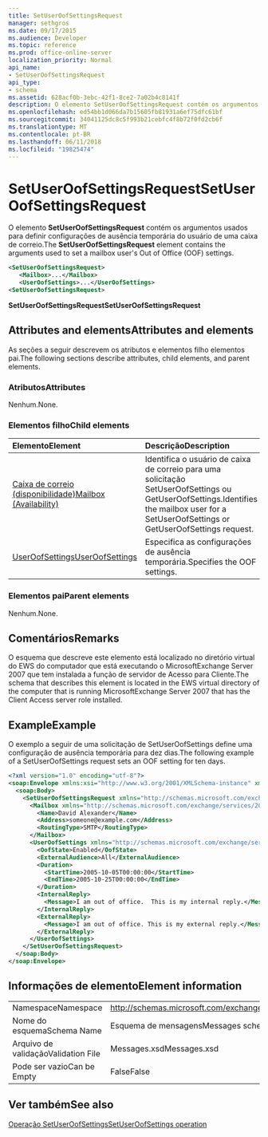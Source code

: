```yaml
---
title: SetUserOofSettingsRequest
manager: sethgros
ms.date: 09/17/2015
ms.audience: Developer
ms.topic: reference
ms.prod: office-online-server
localization_priority: Normal
api_name:
- SetUserOofSettingsRequest
api_type:
- schema
ms.assetid: 628acf0b-3ebc-42f1-8ce2-7a02b4c8141f
description: O elemento SetUserOofSettingsRequest contém os argumentos usados para definir configurações de ausência temporária do usuário de uma caixa de correio.
ms.openlocfilehash: ed54bb1d066da7b15605fb81931a6ef75dfc61bf
ms.sourcegitcommit: 34041125dc8c5f993b21cebfc4f8b72f0fd2cb6f
ms.translationtype: MT
ms.contentlocale: pt-BR
ms.lasthandoff: 06/11/2018
ms.locfileid: "19825474"
---
```

# <a name="setuseroofsettingsrequest"></a><span data-ttu-id="2cc94-103">SetUserOofSettingsRequest</span><span class="sxs-lookup"><span data-stu-id="2cc94-103">SetUserOofSettingsRequest</span></span>

<span data-ttu-id="2cc94-104">O elemento **SetUserOofSettingsRequest** contém os argumentos usados para definir configurações de ausência temporária do usuário de uma caixa de correio.</span><span class="sxs-lookup"><span data-stu-id="2cc94-104">The **SetUserOofSettingsRequest** element contains the arguments used to set a mailbox user's Out of Office (OOF) settings.</span></span> 
  
```xml
<SetUserOofSettingsRequest>
   <Mailbox>...</Mailbox>
   <UserOofSettings>...</UserOofSettings>
<SetUserOofSettingsRequest>
```

 <span data-ttu-id="2cc94-105">**SetUserOofSettingsRequest**</span><span class="sxs-lookup"><span data-stu-id="2cc94-105">**SetUserOofSettingsRequest**</span></span>
## <a name="attributes-and-elements"></a><span data-ttu-id="2cc94-106">Attributes and elements</span><span class="sxs-lookup"><span data-stu-id="2cc94-106">Attributes and elements</span></span>

<span data-ttu-id="2cc94-107">As seções a seguir descrevem os atributos e elementos filho elementos pai.</span><span class="sxs-lookup"><span data-stu-id="2cc94-107">The following sections describe attributes, child elements, and parent elements.</span></span>
  
### <a name="attributes"></a><span data-ttu-id="2cc94-108">Atributos</span><span class="sxs-lookup"><span data-stu-id="2cc94-108">Attributes</span></span>

<span data-ttu-id="2cc94-109">Nenhum.</span><span class="sxs-lookup"><span data-stu-id="2cc94-109">None.</span></span>
  
### <a name="child-elements"></a><span data-ttu-id="2cc94-110">Elementos filho</span><span class="sxs-lookup"><span data-stu-id="2cc94-110">Child elements</span></span>

|<span data-ttu-id="2cc94-111">**Elemento**</span><span class="sxs-lookup"><span data-stu-id="2cc94-111">**Element**</span></span>|<span data-ttu-id="2cc94-112">**Descrição**</span><span class="sxs-lookup"><span data-stu-id="2cc94-112">**Description**</span></span>|
|:-----|:-----|
|[<span data-ttu-id="2cc94-113">Caixa de correio (disponibilidade)</span><span class="sxs-lookup"><span data-stu-id="2cc94-113">Mailbox (Availability)</span></span>](mailbox-availability.md) <br/> |<span data-ttu-id="2cc94-114">Identifica o usuário de caixa de correio para uma solicitação SetUserOofSettings ou GetUserOofSettings.</span><span class="sxs-lookup"><span data-stu-id="2cc94-114">Identifies the mailbox user for a SetUserOofSettings or GetUserOofSettings request.</span></span>  <br/> |
|[<span data-ttu-id="2cc94-115">UserOofSettings</span><span class="sxs-lookup"><span data-stu-id="2cc94-115">UserOofSettings</span></span>](useroofsettings.md) <br/> |<span data-ttu-id="2cc94-116">Especifica as configurações de ausência temporária.</span><span class="sxs-lookup"><span data-stu-id="2cc94-116">Specifies the OOF settings.</span></span>  <br/> |
   
### <a name="parent-elements"></a><span data-ttu-id="2cc94-117">Elementos pai</span><span class="sxs-lookup"><span data-stu-id="2cc94-117">Parent elements</span></span>

<span data-ttu-id="2cc94-118">Nenhum.</span><span class="sxs-lookup"><span data-stu-id="2cc94-118">None.</span></span>
  
## <a name="remarks"></a><span data-ttu-id="2cc94-119">Comentários</span><span class="sxs-lookup"><span data-stu-id="2cc94-119">Remarks</span></span>

<span data-ttu-id="2cc94-120">O esquema que descreve este elemento está localizado no diretório virtual do EWS do computador que está executando o MicrosoftExchange Server 2007 que tem instalada a função de servidor de Acesso para Cliente.</span><span class="sxs-lookup"><span data-stu-id="2cc94-120">The schema that describes this element is located in the EWS virtual directory of the computer that is running MicrosoftExchange Server 2007 that has the Client Access server role installed.</span></span>
  
## <a name="example"></a><span data-ttu-id="2cc94-121">Example</span><span class="sxs-lookup"><span data-stu-id="2cc94-121">Example</span></span>

<span data-ttu-id="2cc94-122">O exemplo a seguir de uma solicitação de SetUserOofSettings define uma configuração de ausência temporária para dez dias.</span><span class="sxs-lookup"><span data-stu-id="2cc94-122">The following example of a SetUserOofSettings request sets an OOF setting for ten days.</span></span>
  
```xml
<?xml version="1.0" encoding="utf-8"?>
<soap:Envelope xmlns:xsi="http://www.w3.org/2001/XMLSchema-instance" xmlns:xsd="http://www.w3.org/2001/XMLSchema" xmlns:soap="http://schemas.xmlsoap.org/soap/envelope/">
  <soap:Body>
    <SetUserOofSettingsRequest xmlns="http://schemas.microsoft.com/exchange/services/2006/messages">
      <Mailbox xmlns="http://schemas.microsoft.com/exchange/services/2006/types">
        <Name>David Alexander</Name>
        <Address>someone@example.com</Address>
        <RoutingType>SMTP</RoutingType>
      </Mailbox>
      <UserOofSettings xmlns="http://schemas.microsoft.com/exchange/services/2006/types">
        <OofState>Enabled</OofState>
        <ExternalAudience>All</ExternalAudience>
        <Duration>
          <StartTime>2005-10-05T00:00:00</StartTime>
          <EndTime>2005-10-25T00:00:00</EndTime>
        </Duration>
        <InternalReply>
          <Message>I am out of office.  This is my internal reply.</Message>
        </InternalReply>
        <ExternalReply>
          <Message>I am out of office. This is my external reply.</Message>
        </ExternalReply>
      </UserOofSettings>
    </SetUserOofSettingsRequest>
  </soap:Body>
</soap:Envelope>
```

## <a name="element-information"></a><span data-ttu-id="2cc94-123">Informações de elemento</span><span class="sxs-lookup"><span data-stu-id="2cc94-123">Element information</span></span>

|||
|:-----|:-----|
|<span data-ttu-id="2cc94-124">Namespace</span><span class="sxs-lookup"><span data-stu-id="2cc94-124">Namespace</span></span>  <br/> |http://schemas.microsoft.com/exchange/services/2006/messages  <br/> |
|<span data-ttu-id="2cc94-125">Nome do esquema</span><span class="sxs-lookup"><span data-stu-id="2cc94-125">Schema Name</span></span>  <br/> |<span data-ttu-id="2cc94-126">Esquema de mensagens</span><span class="sxs-lookup"><span data-stu-id="2cc94-126">Messages schema</span></span>  <br/> |
|<span data-ttu-id="2cc94-127">Arquivo de validação</span><span class="sxs-lookup"><span data-stu-id="2cc94-127">Validation File</span></span>  <br/> |<span data-ttu-id="2cc94-128">Messages.xsd</span><span class="sxs-lookup"><span data-stu-id="2cc94-128">Messages.xsd</span></span>  <br/> |
|<span data-ttu-id="2cc94-129">Pode ser vazio</span><span class="sxs-lookup"><span data-stu-id="2cc94-129">Can be Empty</span></span>  <br/> |<span data-ttu-id="2cc94-130">False</span><span class="sxs-lookup"><span data-stu-id="2cc94-130">False</span></span>  <br/> |
   
## <a name="see-also"></a><span data-ttu-id="2cc94-131">Ver também</span><span class="sxs-lookup"><span data-stu-id="2cc94-131">See also</span></span>



[<span data-ttu-id="2cc94-132">Operação SetUserOofSettings</span><span class="sxs-lookup"><span data-stu-id="2cc94-132">SetUserOofSettings operation</span></span>](setuseroofsettings-operation.md)

